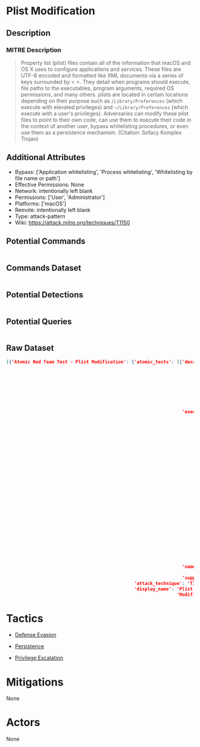
# Plist Modification

## Description

### MITRE Description

> Property list (plist) files contain all of the information that macOS and OS X uses to configure applications and services. These files are UTF-8 encoded and formatted like XML documents via a series of keys surrounded by < >. They detail when programs should execute, file paths to the executables, program arguments, required OS permissions, and many others. plists are located in certain locations depending on their purpose such as <code>/Library/Preferences</code> (which execute with elevated privileges) and <code>~/Library/Preferences</code> (which execute with a user's privileges). 
Adversaries can modify these plist files to point to their own code, can use them to execute their code in the context of another user, bypass whitelisting procedures, or even use them as a persistence mechanism. (Citation: Sofacy Komplex Trojan)

## Additional Attributes

* Bypass: ['Application whitelisting', 'Process whitelisting', 'Whitelisting by file name or path']
* Effective Permissions: None
* Network: intentionally left blank
* Permissions: ['User', 'Administrator']
* Platforms: ['macOS']
* Remote: intentionally left blank
* Type: attack-pattern
* Wiki: https://attack.mitre.org/techniques/T1150

## Potential Commands

```

```

## Commands Dataset

```

```

## Potential Detections

```json

```

## Potential Queries

```json

```

## Raw Dataset

```json
[{'Atomic Red Team Test - Plist Modification': {'atomic_tests': [{'description': 'Modify '
                                                                                 'MacOS '
                                                                                 'plist '
                                                                                 'file '
                                                                                 'in '
                                                                                 'one '
                                                                                 'of '
                                                                                 'two '
                                                                                 'directories\n',
                                                                  'executor': {'name': 'manual',
                                                                               'steps': '1. '
                                                                                        'Modify '
                                                                                        'a '
                                                                                        '.plist '
                                                                                        'in\n'
                                                                                        '\n'
                                                                                        '    '
                                                                                        '/Library/Preferences\n'
                                                                                        '\n'
                                                                                        '    '
                                                                                        'OR\n'
                                                                                        '\n'
                                                                                        '    '
                                                                                        '~/Library/Preferences\n'
                                                                                        '\n'
                                                                                        '2. '
                                                                                        'Subsequently, '
                                                                                        'follow '
                                                                                        'the '
                                                                                        'steps '
                                                                                        'for '
                                                                                        'adding '
                                                                                        'and '
                                                                                        'running '
                                                                                        'via '
                                                                                        '[Launch '
                                                                                        'Agent](Persistence/Launch_Agent.md)\n'},
                                                                  'name': 'Plist '
                                                                          'Modification',
                                                                  'supported_platforms': ['macos']}],
                                                'attack_technique': 'T1150',
                                                'display_name': 'Plist '
                                                                'Modification'}}]
```

# Tactics


* [Defense Evasion](../tactics/Defense-Evasion.md)

* [Persistence](../tactics/Persistence.md)
    
* [Privilege Escalation](../tactics/Privilege-Escalation.md)
    

# Mitigations

None

# Actors

None
